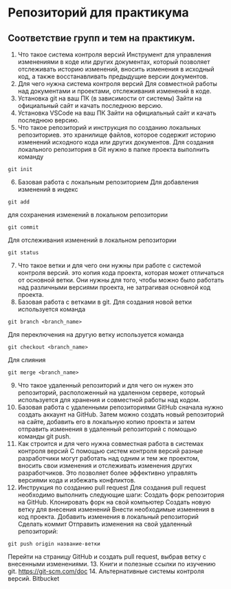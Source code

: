 # Репозиторий для практикума
## Соответствие групп и тем на практикум.

1. Что такое система контроля версий
Инструмент для управления изменениями в коде или других документах, который позволяет отслеживать историю изменений, вносить изменения в исходный код, а также восстанавливать предыдущие версии документов.
2. Для чего нужна система контроля версий
Для совместной работы над документами и проектами, отслеживания изменений в коде. 
3. Установка git на ваш ПК (в зависимости от системы)
Зайти на официальный сайт и качать последнюю версию.
4. Установка VSCode на ваш ПК
Зайти на официальный сайт и качать последнюю версию.
5. Что такое репозиторий и инструкция по созданию локальных репозиториев.
это хранилище файлов, которое содержит историю изменений исходного кода или других документов. Для создания локального репозитория в Git нужно в папке проекта выполнить команду 
```
git init
```
6. Базовая работа с локальным репозиторием
Для добавления изменений в индекс
```
git add
```
для сохранения изменений в локальном репозитории
```
git commit 
```
Для отслеживания изменений в локальном репозитории
```
git status
```
7. Что такое ветки и для чего они нужны при работе с системой контроля версий.
это копия кода проекта, которая может отличаться от основной ветки. Они нужны для того, чтобы можно было работать над различными версиями проекта, не затрагивая основной код проекта.
8. Базовая работа с ветками в git.
Для создания новой ветки используется команда 
```
git branch <branch_name>
```
Для переключения на другую ветку используется команда 
```
git checkout <branch_name>
```
Для слияния
```
git merge <branch_name> 
```

9. Что такое удаленный репозиторий и для чего он нужен
это репозиторий, расположенный на удаленном сервере, который используется для хранения и совместной работы над кодом.
10. Базовая работа с удаленными репозиториями GitHub
сначала нужно создать аккаунт на GitHub. Затем можно создать новый репозиторий на сайте, добавить его в локальную копию проекта и затем отправить изменения в удаленный репозиторий с помощью команды git push.
11. Как строится и для чего нужна совместная работа в системах контроля версий
С помощью систем контроля версий разные разработчики могут работать над одним и тем же проектом, вносить свои изменения и отслеживать изменения других разработчиков. Это позволяет более эффективно управлять версиями кода и избежать конфликтов.
12. Инструкция по созданию pull request
Для создания pull request необходимо выполнить следующие шаги:
Создать форк репозитория на GitHub.
Клонировать форк на свой компьютер
Создать новую ветку для внесения изменений
Внести необходимые изменения в код проекта.
Добавить изменения в локальный репозиторий
Сделать коммит
Отправить изменения на свой удаленный репозиторий: 
```
git push origin название-ветки
```
Перейти на страницу GitHub и создать pull request, выбрав ветку с внесенными изменениями.
13. Книги и полезные ссылки по изучению git.
https://git-scm.com/doc
14. Альтернативные системы контроля версий.
Bitbucket 